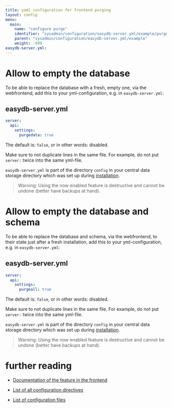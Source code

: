 ```yaml
---
title: yaml configuration for frontend purging
layout: config
menu:
  main:
    name: "configure purge"
    identifier: "sysadmin/configuration/easydb-server.yml/example/purge"
    parent: "sysadmin/configuration/easydb-server.yml/example"
    weight: -999
easydb-server.yml:
---
```


# Allow to empty the database

To be able to replace the database with a fresh, empty one, via the webfrontend, add this to your yml-configuration, e.g. in `easydb-server.yml`:

## easydb-server.yml

```yaml
server:
  api:
    settings:
      purgedata: true
```

The default is: `false`, or in other words: disabled.

Make sure to not duplicate lines in the same file. For example, do not put `server:` twice into the same yml-file.

`easydb-server.yml` is part of the directory `config` in your central data storage directory which was set up during [installation](/en/sysadmin/installation).

> Warning: Using the now enabled feature is destructive and cannot be undone (better have backups at hand).

# Allow to empty the database and schema


To be able to replace the database and schema, via the webfrontend, to their state just after a fresh installation, add this to your yml-configuration, e.g. in `easydb-server.yml`:

## easydb-server.yml

```yaml
server:
  api:
    settings:
      purgeall: true
```

The default is: `false`, or in other words: disabled.

Make sure to not duplicate lines in the same file. For example, do not put `server:` twice into the same yml-file.

`easydb-server.yml` is part of the directory `config` in your central data storage directory which was set up during [installation](/en/sysadmin/installation).

> Warning: Using the now enabled feature is destructive and cannot be undone (better have backups at hand).

# further reading

* [Documentation of the feature in the frontend](/en/webfrontend/administration/server-status/)

* [List of all configuration directives](../)

* [List of configuration files](../../)
